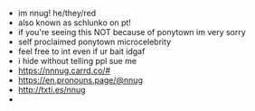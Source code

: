 - im nnug! he/they/red 
- also known as schlunko on pt!
- if you're seeing this NOT because of ponytown im very sorry
- self proclaimed ponytown microcelebrity 
- feel free to int even if ur bait idgaf
- i hide without telling ppl sue me
- https://nnnug.carrd.co/#
- https://en.pronouns.page/@nnug
- http://txti.es/nnug
- 

<!---
nnnug/nnnug is a ✨ special ✨ repository because its `README.md` (this file) appears on your GitHub profile.
You can click the Preview link to take a look at your changes.
--->
